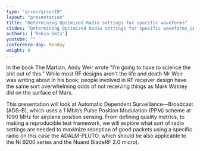 ```yaml
---
type: "grcon/grcon19"
layout: "presentation"
title: "Determining Optimized Radio settings for specific waveforms"
slides: "Determining Optimized Radio settings for specific waveforms_GRCon2019.pdf"
authors: ['Robin Getz']
youtube: ""
conference-day: Monday
weight: 8
---
```

In the book The Martian, Andy Weir wrote "I’m going to have to science the shit out of this." While most RF designs aren't the life and death Mr Weir was writing about in his book; people involved in RF receiver design have the same sort overwhelming odds of not receiving things as Mark Watney did on the surface of Mars.

This presentation will look at Automatic Dependent Surveillance—Broadcast (ADS–B), which uses a  1 Mbit/s Pulse Position Modulation (PPM) scheme at 1090 MHz for airplane position sensing. From defining quality metrics, to making a reproducible test framework, we will explore what sort of radio settings are needed to maximize reception of good packets using a specific radio (in this case the ADALM-PLUTO, which should be also applicable to the NI B200 series and the Nuand BladeRF 2.0 micro).
